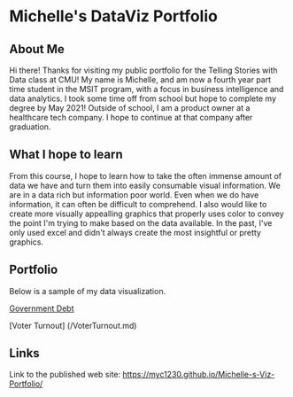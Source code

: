 # Michelle's DataViz Portfolio
## About Me
Hi there! Thanks for visiting my public portfolio for the Telling Stories with Data class at CMU! 
My name is Michelle, and am now a fourth year part time student in the MSIT program, with a focus in business intelligence and data analytics. I took some time off from school but hope to complete my degree by May 2021!
Outside of school, I am a product owner at a healthcare tech company. I hope to continue at that company after graduation. 
## What I hope to learn
From this course, I hope to learn how to take the often immense amount of data we have and turn them into easily consumable visual information. We are in a data rich but information poor world. Even when we do have information, it can often be difficult to comprehend. I also would like to create more visually appealling graphics that properly uses color to convey the point I'm trying to make based on the data available. In the past, I've only used excel and didn't always create the most insightful or pretty graphics. 
## Portfolio
Below is a sample of my data visualization. 

[Government Debt](/GovDebt.md)

[Voter Turnout] (/VoterTurnout.md) 
## Links
Link to the published web site: https://myc1230.github.io/Michelle-s-Viz-Portfolio/ 


